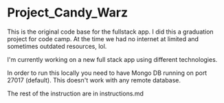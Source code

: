 # Project_Candy_Warz

This is the original code base for the fullstack app. I did this a graduation project for code camp. At the time we had no internet at limited and sometimes outdated resources, lol.

I'm currently working on a new full stack app using different technologies.

In order to run this locally you need to have Mongo DB running on port 27017 (default). This doesn't work with any remote database.

The rest of the instruction are in instructions.md

